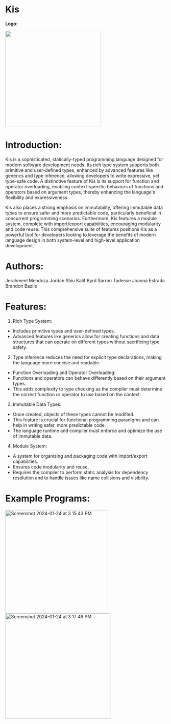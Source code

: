 # Kis

**Logo:**

<img src="https://github.com/jmendo15/Kis/assets/72280816/1bf20903-0a1a-4ef3-bdbb-54f51496ea3a" width="300" height="300">

# Introduction:

Kis is a sophisticated, statically-typed programming language designed for modern software development needs. Its rich type system supports both primitive and user-defined types, enhanced by advanced features like generics and type inference, allowing developers to write expressive, yet type-safe code. A distinctive feature of Kis is its support for function and operator overloading, enabling context-specific behaviors of functions and operators based on argument types, thereby enhancing the language's flexibility and expressiveness.

Kis also places a strong emphasis on immutability, offering immutable data types to ensure safer and more predictable code, particularly beneficial in concurrent programming scenarios. Furthermore, Kis features a module system, complete with import/export capabilities, encouraging modularity and code reuse. This comprehensive suite of features positions Kis as a powerful tool for developers looking to leverage the benefits of modern language design in both system-level and high-level application development.

# Authors:

Jerahmeel Mendoza
Jordan Shiu
Kalif Byrd
Sarron Tadesse
Joanna Estrada
Brandon Bazile

# Features:

1. Rich Type System:

- Includes primitive types and user-defined types.
- Advanced features like generics allow for creating functions and data structures that can operate on different types without sacrificing type safety.

2. Type inference reduces the need for explicit type declarations, making the language more concise and readable.

- Function Overloading and Operator Overloading:
- Functions and operators can behave differently based on their argument types.
- This adds complexity to type checking as the compiler must determine the correct function or operator to use based on the context.

3. Immutable Data Types:

- Once created, objects of these types cannot be modified.
- This feature is crucial for functional programming paradigms and can help in writing safer, more predictable code.
- The language runtime and compiler must enforce and optimize the use of immutable data.

4. Module System:

- A system for organizing and packaging code with import/export capabilities.
- Ensures code modularity and reuse.
- Requires the compiler to perform static analysis for dependency resolution and to handle issues like name collisions and visibility.

# Example Programs:

<img width="322" alt="Screenshot 2024-01-24 at 3 15 43 PM" src="https://github.com/jmendo15/Kis/assets/89826597/1a8ccc6c-3e48-4355-8828-a880a0983be0">

<img width="329" alt="Screenshot 2024-01-24 at 3 17 49 PM" src="https://github.com/jmendo15/Kis/assets/89826597/33315403-3bb6-4977-8a54-bfd2cb3c04b8">

